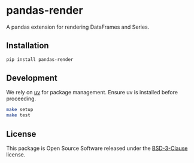 # pandas-render

A pandas extension for rendering DataFrames and Series.


## Installation

```bash
pip install pandas-render
```


## Development

We rely on [uv](https://docs.astral.sh/uv/) for package management. Ensure uv is installed before proceeding.

```bash
make setup
make test
```


## License

This package is Open Source Software released under the [BSD-3-Clause](blob/main/LICENSE) license.
